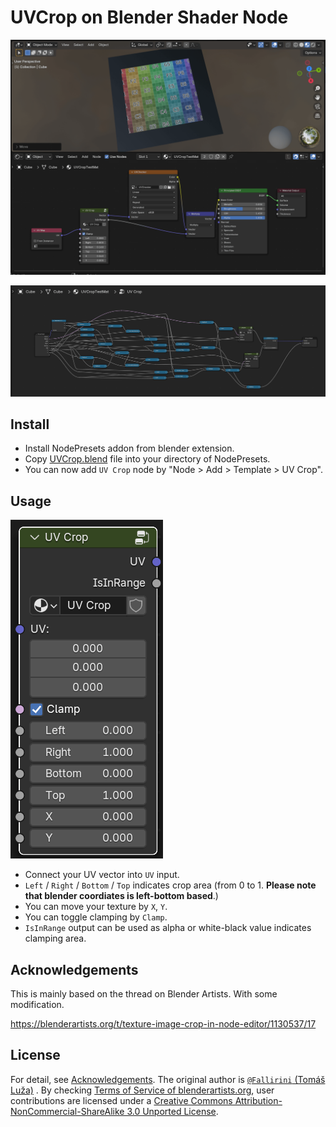 # UVCrop on Blender Shader Node

![screenshot_usage](./screenshot_usage.png)

![screenshot_uvcrop](./screenshot_uvcrop.png)

## Install

- Install NodePresets addon from blender extension.
- Copy [UVCrop.blend](./UVCrop.blend) file into your directory of NodePresets.
- You can now add `UV Crop` node by "Node > Add > Template > UV Crop".

## Usage

![usage](./usage.png)

- Connect your UV vector into `UV` input.
- `Left` / `Right` / `Bottom` / `Top` indicates crop area (from 0 to 1. **Please note that blender coordiates is left-bottom based**.)
- You can move your texture by `X`, `Y`.
- You can toggle clamping by `Clamp`.
- `IsInRange` output can be used as alpha or white-black value indicates clamping area.

## Acknowledgements

This is mainly based on the thread on Blender Artists. With some modification.

https://blenderartists.org/t/texture-image-crop-in-node-editor/1130537/17

## License

For detail, see [Acknowledgements](#acknowledgements). The original author is [`@Fallirini` (Tomáš Luža)](https://blenderartists.org/u/Fallirini) . By checking [Terms of Service of blenderartists.org](https://blenderartists.org/tos), user contributions are licensed under a [Creative Commons Attribution-NonCommercial-ShareAlike 3.0 Unported License](https://creativecommons.org/licenses/by-nc-sa/3.0/deed.en).

